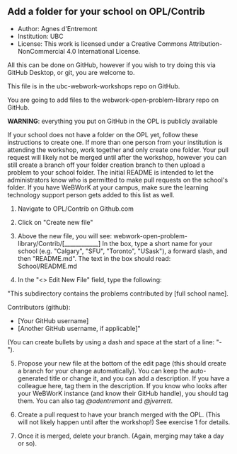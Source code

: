 ## Add a folder for your school on OPL/Contrib

- Author: Agnes d'Entremont 
- Institution: UBC 
- License: This work is licensed under a Creative Commons Attribution-NonCommercial 4.0 International License.


All this can be done on GitHub, however if you wish to try doing this via GitHub Desktop, or git, you are welcome to.

This file is in the ubc-webwork-workshops repo on GitHub.

You are going to add files to the webwork-open-problem-library repo on GitHub. 

**WARNING**: everything you put on GitHub in the OPL is publicly available

If your school does not have a folder on the OPL yet, follow these instructions to create one.  If more than one person from your institution is attending the workshop, work together and only create one folder.  Your pull request will likely not be merged until after the workshop, however you can still create a branch off your folder creation branch to then upload a problem to your school folder.  The initial README is intended to let the administrators know who is permitted to make pull requests on the school's folder.  If you have WeBWorK at your campus, make sure the learning technology support person gets added to this list as well.  

1. Navigate to OPL/Contrib on Github.com

2. Click on "Create new file"

3. Above the new file, you will see: webwork-open-problem-library/Contrib/[____________]   In the box, type a short name for your school (e.g. "Calgary", "SFU", "Toronto", "USask"), a forward slash, and then "README.md".  The text in the box should read: School/README.md

4. In the "<> Edit New File" field, type the following:

"This subdirectory contains the problems contributed by [full school name].

Contributors (github):
- [Your GitHub username]
- [Another GitHub username, if applicable]"

(You can create bullets by using a dash and space at the start of a line: "- "). 

5. Propose your new file at the bottom of the edit page (this should create a branch for your change automatically).  You can keep the auto-generated title or change it, and you can add a description.  If you have a colleague here, tag them in the description.  If you know who looks after your WeBWorK instance (and know their GitHub handle), you should tag them.  You can also tag _@adentremont_ and _@jverrett_.  

6. Create a pull request to have your branch merged with the OPL. (This will not likely happen until after the workshop!)  See exercise 1 for details.   

7. Once it is merged, delete your branch.  (Again, merging may take a day or so).  
